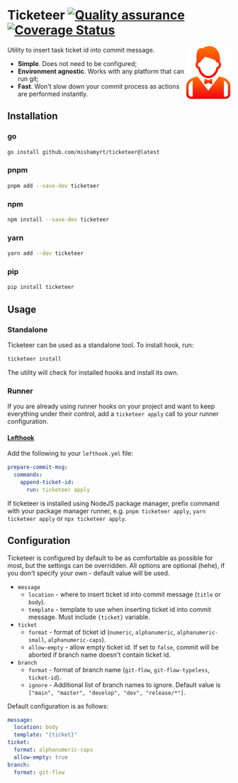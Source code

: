 # Ticketeer [![Quality assurance](https://github.com/mishamyrt/ticketeer/actions/workflows/quality-assurance.yaml/badge.svg)](https://github.com/mishamyrt/ticketeer/actions/workflows/quality-assurance.yaml) [![Coverage Status](https://coveralls.io/repos/github/mishamyrt/ticketeer/badge.svg?branch=main)](https://coveralls.io/github/mishamyrt/ticketeer?branch=main)

<img src="./docs/logo.svg" align="right" width="100" />

Utility to insert task ticket id into commit message.

- **Simple**. Does not need to be configured;
- **Environment agnostic**. Works with any platform that can run git;
- **Fast**. Won't slow down your commit process as actions are performed instantly.

## Installation

### go

```bash
go install github.com/mishamyrt/ticketeer@latest
```

### pnpm

```bash
pnpm add --save-dev ticketeer
```

### npm

```bash
npm install --save-dev ticketeer
```

### yarn

```bash
yarn add --dev ticketeer
```

### pip

```bash
pip install ticketeer
```

## Usage

### Standalone

Ticketeer can be used as a standalone tool. To install hook, run:

```bash
ticketeer install
```

The utility will check for installed hooks and install its own.

### Runner

If you are already using runner hooks on your project and want to keep everything under their control, add a `ticketeer apply` call to your runner configuration.

#### [Lefthook](https://github.com/evilmartians/lefthook)

Add the following to your `lefthook.yml` file:

```yaml
prepare-commit-msg:
  commands:
    append-ticket-id:
      run: ticketeer apply
```

If ticketeer is installed using NodeJS package manager, prefix command with your package manager runner, e.g. `pnpm ticketeer apply`, `yarn ticketeer apply` or `npx ticketeer apply`.

## Configuration

Ticketeer is configured by default to be as comfortable as possible for most, but the settings can be overridden. All options are optional (hehe), if you don't specify your own - default value will be used.

- `message`
  - `location` - where to insert ticket id into commit message (`title` or `body`).
  - `template` - template to use when inserting ticket id into commit message. Must include `{ticket}` variable.
- `ticket`
  - `format` - format of ticket id (`numeric`, `alphanumeric`, `alphanumeric-small`, `alphanumeric-caps`).
  - `allow-empty` - allow empty ticket id. If set to `false`, commit will be aborted if branch name doesn't contain ticket id.
- `branch`
  - `format` - format of branch name (`git-flow`, `git-flow-typeless`, `ticket-id`).
  - `ignore` - Additional list of branch names to ignore. Default value is `["main", "master", "develop", "dev", "release/*"]`.

Default configuration is as follows:

```yaml
message:
  location: body
  template: "{ticket}"
ticket:
  format: alphanumeric-caps
  allow-empty: true
branch:
  format: git-flow
```
